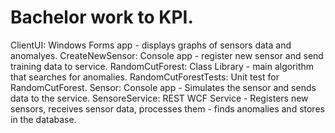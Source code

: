 # Bachelor work to KPI.

ClientUI: Windows Forms app - displays graphs of sensors data and anomalyes. 
CreateNewSensor: Console app - register new sensor and send training data to service.
RandomCutForest: Class Library - main algorithm that searches for anomalies.
RandomCutForestTests: Unit test for RandomCutForest.
Sensor: Console app - Simulates the sensor and sends data to the service.
SensoreService: REST WCF Service - Registers new sensors, receives sensor data, processes them - finds anomalies and stores in the database.